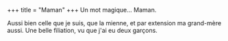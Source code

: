 +++
title = "Maman"
+++
Un mot magique... Maman.

Aussi bien celle que je suis, que la mienne, et par extension ma grand-mère aussi. Une belle filiation, vu que j'ai eu deux garçons.
